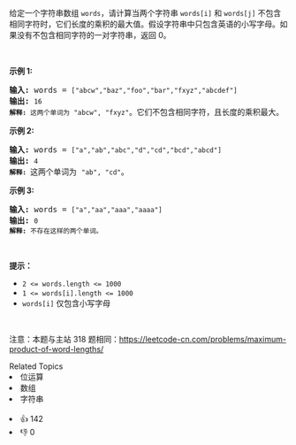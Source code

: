 <p>给定一个字符串数组&nbsp;<code>words</code>，请计算当两个字符串 <code>words[i]</code> 和 <code>words[j]</code> 不包含相同字符时，它们长度的乘积的最大值。假设字符串中只包含英语的小写字母。如果没有不包含相同字符的一对字符串，返回 0。</p>

<p>&nbsp;</p>

<p><strong>示例&nbsp;1:</strong></p>

<pre>
<strong>输入:</strong> words = <span><code>["abcw","baz","foo","bar","fxyz","abcdef"]</code></span>
<strong>输出: </strong><span><code>16 
<strong>解释:</strong> 这两个单词为<strong> </strong></code></span><span><code>"abcw", "fxyz"</code></span>。它们不包含相同字符，且长度的乘积最大。</pre>

<p><strong>示例 2:</strong></p>

<pre>
<strong>输入:</strong> words = <span><code>["a","ab","abc","d","cd","bcd","abcd"]</code></span>
<strong>输出: </strong><span><code>4 
<strong>解释: </strong></code></span>这两个单词为 <span><code>"ab", "cd"</code></span>。</pre>

<p><strong>示例 3:</strong></p>

<pre>
<strong>输入:</strong> words = <span><code>["a","aa","aaa","aaaa"]</code></span>
<strong>输出: </strong><span><code>0 
<strong>解释: </strong>不存在这样的两个单词。</code></span>
</pre>

<p>&nbsp;</p>

<p><strong>提示：</strong></p>

<ul> 
 <li><code>2 &lt;= words.length &lt;= 1000</code></li> 
 <li><code>1 &lt;= words[i].length &lt;= 1000</code></li> 
 <li><code>words[i]</code>&nbsp;仅包含小写字母</li> 
</ul>

<p>&nbsp;</p>

<p>
 <meta charset="UTF-8" />注意：本题与主站 318&nbsp;题相同：<a href="https://leetcode-cn.com/problems/maximum-product-of-word-lengths/">https://leetcode-cn.com/problems/maximum-product-of-word-lengths/</a></p>

<div><div>Related Topics</div><div><li>位运算</li><li>数组</li><li>字符串</li></div></div><br><div><li>👍 142</li><li>👎 0</li></div>